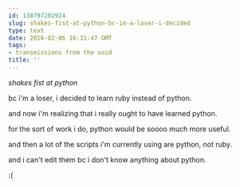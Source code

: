 ```yaml
---
id: 138797202924
slug: shakes-fist-at-python-bc-im-a-loser-i-decided
type: text
date: 2016-02-06 16:31:47 GMT
tags:
- transmissions from the void
title: ''
---
```


*shakes fist at python*

bc i'm a loser, i decided to learn ruby instead of python.

and now i'm realizing that i really ought to have learned python.

for the sort of work i do, python would be soooo much more useful.

and then a lot of the scripts i'm currently using are python, not ruby.

and i can't edit them bc i don't know anything about python.

:(